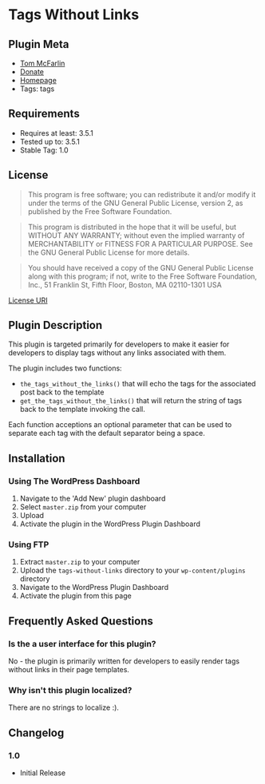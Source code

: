 # Tags Without Links

## Plugin Meta

* [Tom McFarlin](http://tommcfarlin.com)
* [Donate](http://tommcfarlin.com/donate/)
* [Homepage](http://tommcfarlin.com/tags-without-links/)
* Tags: tags

## Requirements

* Requires at least: 3.5.1
* Tested up to: 3.5.1
* Stable Tag: 1.0

## License 

> This program is free software; you can redistribute it and/or modify
  it under the terms of the GNU General Public License, version 2, as 
  published by the Free Software Foundation.

> This program is distributed in the hope that it will be useful,
  but WITHOUT ANY WARRANTY; without even the implied warranty of
  MERCHANTABILITY or FITNESS FOR A PARTICULAR PURPOSE.  See the
  GNU General Public License for more details.

> You should have received a copy of the GNU General Public License
  along with this program; if not, write to the Free Software
  Foundation, Inc., 51 Franklin St, Fifth Floor, Boston, MA  02110-1301  USA
  
[License URI](http://www.gnu.org/licenses/gpl-2.0.html)

## Plugin Description

This plugin is targeted primarily for developers to make it easier for developers to display tags without any links associated with them.

The plugin includes two functions:

* `the_tags_without_the_links()` that will echo the tags for the associated post back to the template
* `get_the_tags_without_the_links()` that will return the string of tags back to the template invoking the call.

Each function acceptions an optional parameter that can be used to separate each tag with the default separator being a space.


## Installation

### Using The WordPress Dashboard

1. Navigate to the 'Add New' plugin dashboard
2. Select `master.zip` from your computer
3. Upload
4. Activate the plugin in the WordPress Plugin Dashboard

### Using FTP

1. Extract `master.zip` to your computer
2. Upload the `tags-without-links` directory to your `wp-content/plugins` directory
3. Navigate to the WordPress Plugin Dashboard
4. Activate the plugin from this page

## Frequently Asked Questions

### Is the a user interface for this plugin?

No - the plugin is primarily written for developers to easily render tags without links in their page templates.

### Why isn't this plugin localized?

There are no strings to localize :).

## Changelog

### 1.0

* Initial Release